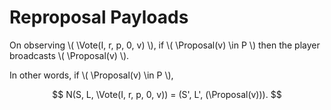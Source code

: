 $$
\newcommand \Vote {\mathrm{Vote}}
\newcommand \Proposal {\mathrm{Proposal}}
$$

# Reproposal Payloads

On observing \\( \Vote(I, r, p, 0, v) \\), if \\( \Proposal(v) \in P \\) then the
player broadcasts \\( \Proposal(v) \\).

In other words, if \\( \Proposal(v) \in P \\),

$$
N(S, L, \Vote(I, r, p, 0, v)) = (S', L', (\Proposal(v))).
$$
